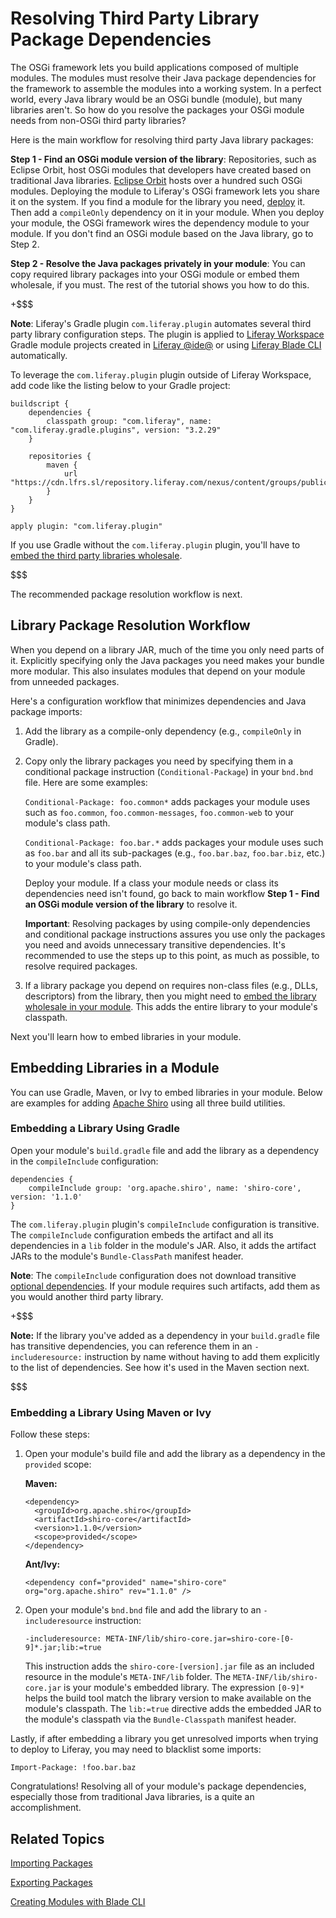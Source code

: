 # Resolving Third Party Library Package Dependencies [](id=adding-third-party-libraries-to-a-module)

The OSGi framework lets you build applications composed of multiple modules. The
modules must resolve their Java package dependencies for the framework to
assemble the modules into a working system. In a perfect world, every Java
library would be an OSGi bundle (module), but many libraries aren't. So how do
you resolve the packages your OSGi module needs from non-OSGi third party
libraries?

Here is the main workflow for resolving third party Java library packages:

**Step 1 - Find an OSGi module version of the library**: Repositories, such as
Eclipse Orbit, host OSGi modules that developers have created based on
traditional Java libraries.
[Eclipse Orbit](download.eclipse.org/tools/orbit/downloads/drops/R20170919201930/)
hosts over a hundred such OSGi modules. Deploying the module to Liferay's OSGi
framework lets you share it on the system. If you find a module for the library
you need,
[deploy](/develop/tutorials/-/knowledge_base/7-0/starting-module-development#building-and-deploying-a-module)
it. Then add a `compileOnly` dependency on it in your module. When you deploy
your module, the OSGi framework wires the dependency module to your module. If
you don't find an OSGi module based on the Java library, go to Step 2. 

**Step 2 - Resolve the Java packages privately in your module**: You can copy
required library packages into your OSGi module or embed them wholesale, if you
must. The rest of the tutorial shows you how to do this. 

+$$$

**Note**: Liferay's Gradle plugin `com.liferay.plugin` automates several third
party library configuration steps. The plugin is applied to
[Liferay Workspace](/develop/tutorials/-/knowledge_base/7-0/liferay-workspace)
Gradle module projects created in
[Liferay @ide@](/develop/tutorials/-/knowledge_base/7-0/liferay-ide)
or using
[Liferay Blade CLI](/develop/tutorials/-/knowledge_base/7-0/blade-cli)
automatically.

To leverage the `com.liferay.plugin` plugin outside of Liferay Workspace, add
code like the listing below to your Gradle project:

    buildscript {
        dependencies {
            classpath group: "com.liferay", name: "com.liferay.gradle.plugins", version: "3.2.29"
        }

        repositories {
            maven {
                url "https://cdn.lfrs.sl/repository.liferay.com/nexus/content/groups/public"
            }
        }
    }

    apply plugin: "com.liferay.plugin"

If you use Gradle without the `com.liferay.plugin` plugin, you'll have to
[embed the third party libraries wholesale](#embedding-libraries-using-gradle).

$$$

The recommended package resolution workflow is next. 

## Library Package Resolution Workflow [](id=library-package-resolution-workflow)

When you depend on a library JAR, much of the time you only need parts of it.
Explicitly specifying only the Java packages you need makes your bundle more
modular. This also insulates modules that depend on your module from unneeded
packages. 

Here's a configuration workflow that minimizes dependencies and Java package
imports:

1.  Add the library as a compile-only dependency (e.g., `compileOnly` in
    Gradle).

2.  Copy only the library packages you need by specifying them in a conditional
    package instruction (`Conditional-Package`) in your `bnd.bnd` file. Here are
    some examples:

    `Conditional-Package: foo.common*` adds packages your module uses such as
    `foo.common`, `foo.common-messages`, `foo.common-web` to your module's class
    path.

    `Conditional-Package: foo.bar.*` adds packages your module uses such as
    `foo.bar` and all its sub-packages (e.g., `foo.bar.baz`, `foo.bar.biz`,
    etc.) to your module's class path.

    Deploy your module. If a class your module needs or class its dependencies
    need isn't found, go back to main workflow **Step 1 - Find an OSGi module
    version of the library** to resolve it. 

    **Important**: Resolving packages by using compile-only dependencies and
    conditional package instructions assures you use only the packages you need
    and avoids unnecessary transitive dependencies. It's recommended to use the
    steps up to this point, as much as possible, to resolve required packages.  

3.  If a library package you depend on requires non-class files (e.g., DLLs,
    descriptors) from the library, then you might need to
    [embed the library wholesale in your module](#embedding-libraries-in-a-module).
    This adds the entire library to your module's classpath.

Next you'll learn how to embed libraries in your module. 

## Embedding Libraries in a Module [](id=embedding-libraries-in-a-module)

You can use Gradle, Maven, or Ivy to embed libraries in your module. Below are
examples for adding [Apache Shiro](https://shiro.apache.org) using all three
build utilities. 

### Embedding a Library Using Gradle [](id=embedding-libraries-using-gradle)

Open your module's `build.gradle` file and add the library as a dependency in
the `compileInclude` configuration:

    dependencies {
        compileInclude group: 'org.apache.shiro', name: 'shiro-core', version: '1.1.0'
    }

The `com.liferay.plugin` plugin's `compileInclude` configuration is transitive.
The `compileInclude` configuration embeds the artifact and all its dependencies
in a `lib` folder in the module's JAR. Also, it adds the artifact JARs to the
module's `Bundle-ClassPath` manifest header. 

**Note**: The `compileInclude` configuration does not download transitive
[optional dependencies](https://maven.apache.org/guides/introduction/introduction-to-optional-and-excludes-dependencies.html).
If your module requires such artifacts, add them as you would another third party library.

+$$$

**Note:** If the library you've added as a dependency in your `build.gradle`
file has transitive dependencies, you can reference them in an
`-includeresource:` instruction by name without having to add them explicitly to
the list of dependencies. See how it's used in the Maven section next. 

$$$

### Embedding a Library Using Maven or Ivy [](id=embedding-libraries-using-maven-or-ivy)

Follow these steps:

1.  Open your module's build file and add the library as a dependency in the
    `provided` scope:

    **Maven:**

        <dependency>
          <groupId>org.apache.shiro</groupId>
          <artifactId>shiro-core</artifactId>
          <version>1.1.0</version>
          <scope>provided</scope>
        </dependency>

    **Ant/Ivy:**

        <dependency conf="provided" name="shiro-core" org="org.apache.shiro" rev="1.1.0" />

2.  Open your module's `bnd.bnd` file and add the library to an
    `-includeresource` instruction: 

        -includeresource: META-INF/lib/shiro-core.jar=shiro-core-[0-9]*.jar;lib:=true

    This instruction adds the `shiro-core-[version].jar` file as an included
    resource in the module's `META-INF/lib` folder. The
    `META-INF/lib/shiro-core.jar` is your module's embedded library. The
    expression `[0-9]*` helps the build tool match the library version 
    to make available on the module's classpath. The `lib:=true` directive adds
    the embedded JAR to the module's classpath via the `Bundle-Classpath`
    manifest header.

Lastly, if after embedding a library you get unresolved imports when trying to
deploy to Liferay, you may need to blacklist some imports: 
    
`Import-Package: !foo.bar.baz`

Congratulations! Resolving all of your module's package dependencies, especially
those from traditional Java libraries, is a quite an accomplishment. 

## Related Topics [](id=related-topics)

[Importing Packages](/develop/tutorials/-/knowledge_base/7-0/importing-packages)

[Exporting Packages](/develop/tutorials/-/knowledge_base/7-0/exporting-packages)

[Creating Modules with Blade CLI](/develop/tutorials/-/knowledge_base/7-0/creating-modules-with-blade-cli)
